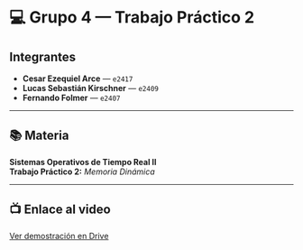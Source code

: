# 💻 Grupo 4 — Trabajo Práctico 2

## Integrantes

- **Cesar Ezequiel Arce** — `e2417`
- **Lucas Sebastián Kirschner** — `e2409`
- **Fernando Folmer** — `e2407`

---

## 📚 Materia

**Sistemas Operativos de Tiempo Real II**  
**Trabajo Práctico 2:** _Memoria Dinámica_

---

## 📺 Enlace al video

[Ver demostración en Drive](https://drive.google.com/drive/folders/1ph2kvEZS8xGc6Uql5XW_ppqsMR6yqSfM?usp=sharing)
